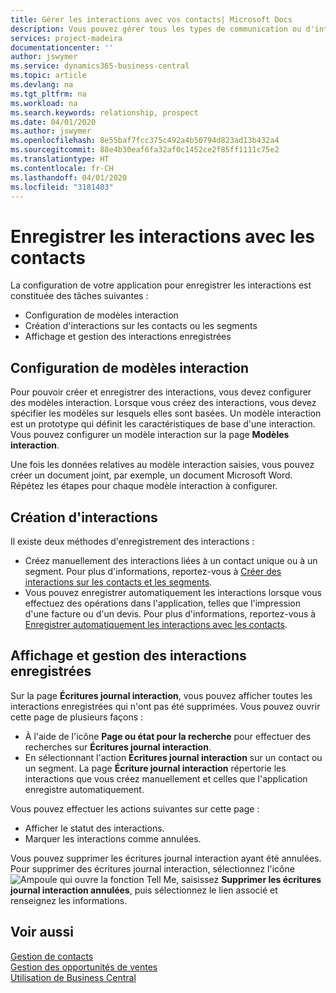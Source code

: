 ```yaml
---
title: Gérer les interactions avec vos contacts| Microsoft Docs
description: Vous pouvez gérer tous les types de communication ou d'interactions entre votre société et vos contacts. Par exemple, une communication par lettre, par téléphone, lors de réunions, etc.
services: project-madeira
documentationcenter: ''
author: jswymer
ms.service: dynamics365-business-central
ms.topic: article
ms.devlang: na
ms.tgt_pltfrm: na
ms.workload: na
ms.search.keywords: relationship, prospect
ms.date: 04/01/2020
ms.author: jswymer
ms.openlocfilehash: 8e55baf7fcc375c492a4b50794d823ad13b432a4
ms.sourcegitcommit: 88e4b30eaf6fa32af0c1452ce2f85ff1111c75e2
ms.translationtype: HT
ms.contentlocale: fr-CH
ms.lasthandoff: 04/01/2020
ms.locfileid: "3181403"
---
```

# <a name="record-interactions-with-contacts"></a>Enregistrer les interactions avec les contacts
La configuration de votre application pour enregistrer les interactions est constituée des tâches suivantes :

* Configuration de modèles interaction  
* Création d'interactions sur les contacts ou les segments  
* Affichage et gestion des interactions enregistrées  

##  <a name="setting-up-interaction-templates"></a>Configuration de modèles interaction
Pour pouvoir créer et enregistrer des interactions, vous devez configurer des modèles interaction. Lorsque vous créez des interactions, vous devez spécifier les modèles sur lesquels elles sont basées. Un modèle interaction est un prototype qui définit les caractéristiques de base d'une interaction.
Vous pouvez configurer un modèle interaction sur la page **Modèles interaction**.

Une fois les données relatives au modèle interaction saisies, vous pouvez créer un document joint, par exemple, un document Microsoft Word. Répétez les étapes pour chaque modèle interaction à configurer.  

## <a name="creating-interactions"></a>Création d'interactions
Il existe deux méthodes d'enregistrement des interactions :

* Créez manuellement des interactions liées à un contact unique ou à un segment. Pour plus d'informations, reportez-vous à [Créer des interactions sur les contacts et les segments](marketing-how-create-interactions.md).  
* Vous pouvez enregistrer automatiquement les interactions lorsque vous effectuez des opérations dans l'application, telles que l'impression d'une facture ou d'un devis. Pour plus d'informations, reportez-vous à [Enregistrer automatiquement les interactions avec les contacts](marketing-auto-record-interactions.md).

## <a name="viewing-and-managing-recorded-interactions"></a>Affichage et gestion des interactions enregistrées
Sur la page **Écritures journal interaction**, vous pouvez afficher toutes les interactions enregistrées qui n'ont pas été supprimées. Vous pouvez ouvrir cette page de plusieurs façons :

* À l'aide de l'icône **Page ou état pour la recherche** pour effectuer des recherches sur **Écritures journal interaction**.
* En sélectionnant l'action **Écritures journal interaction** sur un contact ou un segment.
  La page **Écriture journal interaction** répertorie les interactions que vous créez manuellement et celles que l'application enregistre automatiquement.

Vous pouvez effectuer les actions suivantes sur cette page :

* Afficher le statut des interactions.
* Marquer les interactions comme annulées.

Vous pouvez supprimer les écritures journal interaction ayant été annulées. Pour supprimer des écritures journal interaction, sélectionnez l'icône ![Ampoule qui ouvre la fonction Tell Me](media/ui-search/search_small.png "Dites-moi ce que vous voulez faire"), saisissez **Supprimer les écritures journal interaction annulées**, puis sélectionnez le lien associé et renseignez les informations.

## <a name="see-also"></a>Voir aussi
[Gestion de contacts](marketing-contacts.md)  
[Gestion des opportunités de ventes](marketing-manage-sales-opportunities.md)  
[Utilisation de Business Central](ui-work-product.md)  

